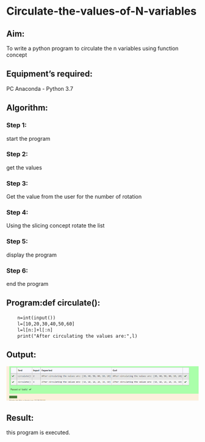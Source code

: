 # Circulate-the-values-of-N-variables
## Aim:
To write a python program to circulate the n variables using function concept
## Equipment’s required:
PC
Anaconda - Python 3.7
## Algorithm: 
### Step 1:
start the program 
### Step 2: 
get the values
### Step 3: 
Get the value from the user for the number of rotation
### Step 4: 
Using the slicing concept rotate the list 
### Step 5:
display the program
### Step 6:
end the program
## Program:def circulate():
```
    n=int(input())
    l=[10,20,30,40,50,60]
    l=l[n:]+l[:n]
    print("After circulating the values are:",l)
```
## Output:
![output](./circulateoutput.png)

## Result:
this program is executed.
